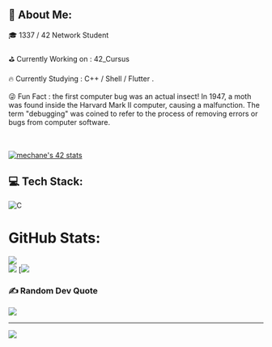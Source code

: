## 💫 About Me:
🎓 1337 / 42 Network Student 
<br><br>
⛳ Currently Working on : 42_Cursus
<br><br>
🔥 Currently Studying : C++  / Shell / Flutter .
<br><br>
😜 Fun Fact : the first computer bug was an actual insect! In 1947, a moth
               was found inside the Harvard Mark II computer, causing a malfunction.
               The term "debugging" was coined to refer to the process of removing errors
               or bugs from computer software.

<br><br>
[![mechane's 42 stats](https://badge.mediaplus.ma/black/mechane)](https://github.com/oakoudad/badge42)



## 💻 Tech Stack:
![C](https://img.shields.io/badge/c-%2300599C.svg?style=for-the-badge&logo=c&logoColor=white)
#  GitHub Stats:
![](https://github-readme-streak-stats.herokuapp.com/?user=meddch&theme=dark&hide_border=false)<br/>
![](https://github-readme-stats.vercel.app/api/top-langs/?username=meddch&theme=dark&hide_border=false&include_all_commits=false&count_private=false&layout=compact)
[![](https://wakatime.com/share/@363e80b1-7ee5-4e20-bf23-aac0acf8b10e/4d562b78-1553-4ec7-94b5-9f48eb559d23.svg)


### ✍️ Random Dev Quote
![](https://quotes-github-readme.vercel.app/api?type=horizontal&theme=radical)


---
[![](https://visitcount.itsvg.in/api?id=meddch&icon=0&color=0)](https://visitcount.itsvg.in)

